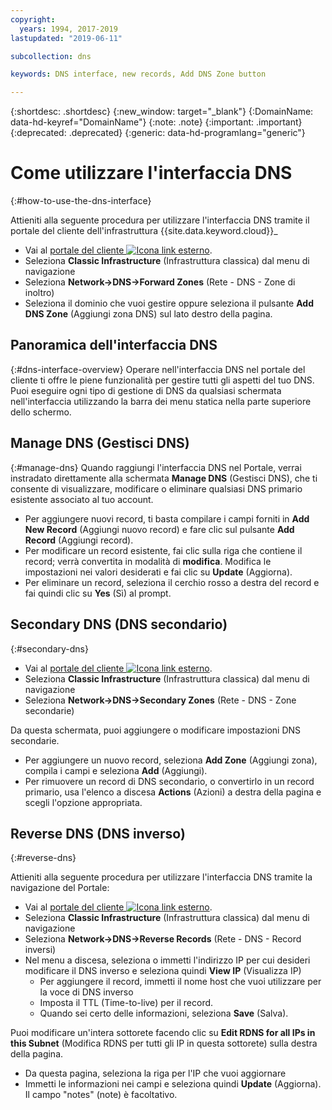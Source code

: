```yaml
---
copyright:
  years: 1994, 2017-2019
lastupdated: "2019-06-11"

subcollection: dns

keywords: DNS interface, new records, Add DNS Zone button

---
```



{:shortdesc: .shortdesc}
{:new_window: target="_blank"}
{:DomainName: data-hd-keyref="DomainName"}
{:note: .note}
{:important: .important}
{:deprecated: .deprecated}
{:generic: data-hd-programlang="generic"}

# Come utilizzare l'interfaccia DNS
{:#how-to-use-the-dns-interface}

Attieniti alla seguente procedura per utilizzare l'interfaccia DNS tramite il portale del cliente dell'infrastruttura {{site.data.keyword.cloud}}_

* Vai al [portale del cliente ![Icona link esterno](../../icons/launch-glyph.svg "Icona link esterno")](https://{DomainName}/).
* Seleziona **Classic Infrastructure** (Infrastruttura classica) dal menu di navigazione
* Seleziona **Network->DNS->Forward Zones** (Rete - DNS - Zone di inoltro)
* Seleziona il dominio che vuoi gestire oppure seleziona il pulsante **Add DNS Zone** (Aggiungi zona DNS) sul lato destro della pagina.

## Panoramica dell'interfaccia DNS
{:#dns-interface-overview}
Operare nell'interfaccia DNS nel portale del cliente ti offre le piene funzionalità per gestire tutti gli aspetti del tuo DNS. Puoi eseguire ogni tipo di gestione di DNS da qualsiasi schermata nell'interfaccia utilizzando la barra dei menu statica nella parte superiore dello schermo.

## Manage DNS (Gestisci DNS)
{:#manage-dns}
Quando raggiungi l'interfaccia DNS nel Portale, verrai instradato direttamente alla schermata **Manage DNS** (Gestisci DNS), che ti consente di visualizzare, modificare o eliminare qualsiasi DNS primario esistente associato al tuo account.

* Per aggiungere nuovi record, ti basta compilare i campi forniti in **Add New Record** (Aggiungi nuovo record) e fare clic sul pulsante **Add Record** (Aggiungi record).
* Per modificare un record esistente, fai clic sulla riga che contiene il record; verrà convertita in modalità di **modifica**. Modifica le impostazioni nei valori desiderati e fai clic su **Update** (Aggiorna).
* Per eliminare un record, seleziona il cerchio rosso a destra del record e fai quindi clic su **Yes** (Sì) al prompt.

## Secondary DNS (DNS secondario)
{:#secondary-dns}

* Vai al [portale del cliente ![Icona link esterno](../../icons/launch-glyph.svg "Icona link esterno")](https://{DomainName}/).
* Seleziona **Classic Infrastructure** (Infrastruttura classica) dal menu di navigazione
* Seleziona **Network->DNS->Secondary Zones** (Rete - DNS - Zone secondarie)

Da questa schermata, puoi aggiungere o modificare impostazioni DNS secondarie.

* Per aggiungere un nuovo record, seleziona **Add Zone** (Aggiungi zona), compila i campi e seleziona **Add** (Aggiungi).
* Per rimuovere un record di DNS secondario, o convertirlo in un record primario, usa l'elenco a discesa **Actions** (Azioni) a destra della pagina e scegli l'opzione appropriata.

## Reverse DNS (DNS inverso)
{:#reverse-dns}

Attieniti alla seguente procedura per utilizzare l'interfaccia DNS tramite la navigazione del Portale:

* Vai al [portale del cliente ![Icona link esterno](../../icons/launch-glyph.svg "Icona link esterno")](https://{DomainName}/).
* Seleziona **Classic Infrastructure** (Infrastruttura classica) dal menu di navigazione
* Seleziona **Network->DNS->Reverse Records** (Rete - DNS - Record inversi)
* Nel menu a discesa, seleziona o immetti l'indirizzo IP per cui desideri modificare il DNS inverso e seleziona quindi **View IP** (Visualizza IP)
  * Per aggiungere il record, immetti il nome host che vuoi utilizzare per la voce di DNS inverso
  * Imposta il TTL (Time-to-live) per il record.
  * Quando sei certo delle informazioni, seleziona **Save** (Salva).

Puoi modificare un'intera sottorete facendo clic su **Edit RDNS for all IPs in this Subnet** (Modifica RDNS per tutti gli IP in questa sottorete) sulla destra della pagina.

* Da questa pagina, seleziona la riga per l'IP che vuoi aggiornare
* Immetti le informazioni nei campi e seleziona quindi **Update** (Aggiorna). Il campo "notes" (note) è facoltativo.

<!--## Propagation Check

* Navigate to the [customer portal ![External link icon](../../icons/launch-glyph.svg "External link icon")](https://{DomainName}/).
* Select **Network >Tools**

On the page that loads, you can select from multiple tools; To check the propagation of your domain name through the DNS servers, use the bottom option.

* Enter the appropriate information into the fields, then select **Check DNS**
* After a few moments, the box to the right will update with the current DNS information for the domain.-->
